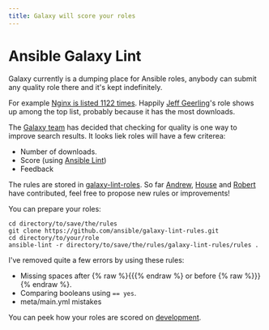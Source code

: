 ```yaml
---
title: Galaxy will score your roles
---
```


# Ansible Galaxy Lint

Galaxy currently is a dumping place for Ansible roles, anybody can submit any quality role there and it's kept indefinitely.

For example [Nginx is listed 1122 times](https://galaxy.ansible.com/search?keywords=nginx&order_by=-relevance&page_size=10). Happily [Jeff Geerling](https://github.com/geerlingguy)'s role shows up among the top list, probably because it has the most downloads.

The [Galaxy team](https://github.com/ansible/galaxy/graphs/contributors) has decided that checking for quality is one way to improve search results. It looks liek roles will have a few criterea:

- Number of downloads.
- Score (using [Ansible Lint](https://github.com/willthames/ansible-lint))
- Feedback

The rules are stored in [galaxy-lint-roles](https://github.com/ansible/galaxy-lint-rules). So far [Andrew](https://github.com/awcrosby), [House](https://github.com/chouseknecht) and [Robert](https://github.com/robertdebock) have contributed, feel free to propose new rules or improvements!

You can prepare your roles:
```
cd directory/to/save/the/rules
git clone https://github.com/ansible/galaxy-lint-rules.git
cd directory/to/your/role
ansible-lint -r directory/to/save/the/rules/galaxy-lint-rules/rules .
```

I've removed quite a few errors by using these rules:
- Missing spaces after {% raw %}{{{% endraw %} or before {% raw %}}}{% endraw %}.
- Comparing booleans using `== yes`.
- meta/main.yml mistakes

You can peek how your roles are scored on [development](https://galaxy-dev.ansible.com).
